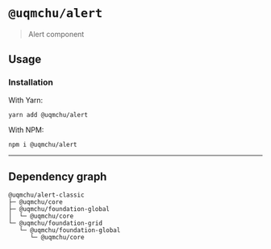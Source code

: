 # `@uqmchu/alert`

> Alert component

## Usage

### Installation

With Yarn:
```shell
yarn add @uqmchu/alert
```

With NPM:
```shell
npm i @uqmchu/alert
```

---

## Dependency graph

```shell
@uqmchu/alert-classic
├─ @uqmchu/core
├─ @uqmchu/foundation-global
│  └─ @uqmchu/core
└─ @uqmchu/foundation-grid
   └─ @uqmchu/foundation-global
      └─ @uqmchu/core
```
